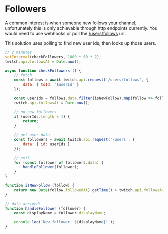# Followers

A common interest is when someone new follows your channel, unfortunately this is only achievable through http endpoints currently. You would need to use webhooks or poll the [/users/follows](https://dev.twitch.tv/docs/api/reference/#get-users-follows) url.

This solution uses polling to find new user ids, then looks up those users.

```javascript
// 2 minutes
setInterval(checkFollowers, 1000 * 60 * 2);
twitch.api.followsAt = Date.now();

async function checkFollowers () {
    // fetch
    const follows = await twitch.api.request('/users/follows', {
        data: { toId: '$userId' }
    });

    const userIds = follows.data.filter(isNewFollow).map(follow => follow.fromId);
    twitch.api.followsAt = Date.now();

    // no new followers
    if (userIds.length < 1) {
        return;
    }

    // get user data
    const followers = await twitch.api.request('/users', {
        data: { id: userIds }
    });

    // emit
    for (const follower of followers.data) {
        handleFollower(follower);
    }
}

function isNewFollow (follow) {
    return new Date(follow.followedAt).getTime() > twitch.api.followsAt;
}

// data arrived!
function handleFollower (follower) {
    const displayName = follower.displayName;

    console.log(`New follower: ${displayName}!`);
}
```

